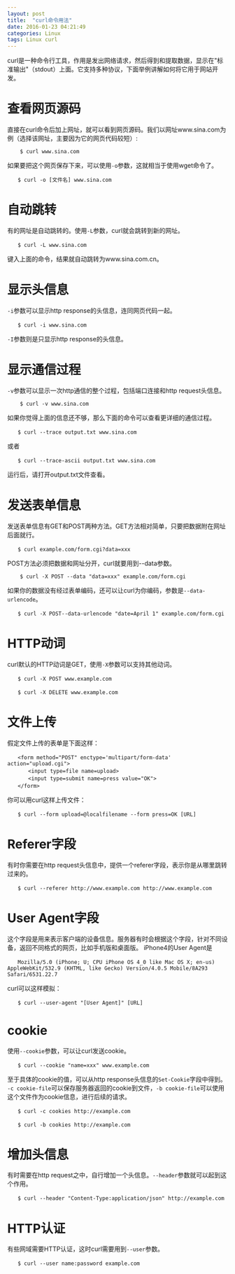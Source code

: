 ```yaml
---
layout: post
title:  "curl命令用法"
date: 2016-01-23 04:21:49
categories: Linux
tags: Linux curl
---
```


curl是一种命令行工具，作用是发出网络请求，然后得到和提取数据，显示在"标准输出"（stdout）上面。它支持多种协议，下面举例讲解如何将它用于网站开发。

# 查看网页源码 #
直接在curl命令后加上网址，就可以看到网页源码。我们以网址www.sina.com为例（选择该网址，主要因为它的网页代码较短）:
```
	$ curl www.sina.com
```

如果要把这个网页保存下来，可以使用`-o`参数，这就相当于使用wget命令了。
```
　　$ curl -o [文件名] www.sina.com
```


# 自动跳转 #
有的网址是自动跳转的。使用`-L`参数，curl就会跳转到新的网址。
```
　　$ curl -L www.sina.com
```
键入上面的命令，结果就自动跳转为www.sina.com.cn。


# 显示头信息 #
`-i`参数可以显示http response的头信息，连同网页代码一起。
```
　　$ curl -i www.sina.com
```
`-I`参数则是只显示http response的头信息。


# 显示通信过程 #

`-v`参数可以显示一次http通信的整个过程，包括端口连接和http request头信息。

```
	$ curl -v www.sina.com
```

如果你觉得上面的信息还不够，那么下面的命令可以查看更详细的通信过程。
```
　　$ curl --trace output.txt www.sina.com
```
或者
```
　　$ curl --trace-ascii output.txt www.sina.com
```
运行后，请打开output.txt文件查看。

# 发送表单信息 #
发送表单信息有GET和POST两种方法。GET方法相对简单，只要把数据附在网址后面就行。
```
　　$ curl example.com/form.cgi?data=xxx
```
POST方法必须把数据和网址分开，curl就要用到--data参数。
```
	$ curl -X POST --data "data=xxx" example.com/form.cgi
```
如果你的数据没有经过表单编码，还可以让curl为你编码，参数是`--data-urlencode`。
```
　　$ curl -X POST--data-urlencode "date=April 1" example.com/form.cgi
```

# HTTP动词 #
curl默认的HTTP动词是GET，使用`-X`参数可以支持其他动词。
```
　　$ curl -X POST www.example.com
```
```
　　$ curl -X DELETE www.example.com
```
# 文件上传 #
假定文件上传的表单是下面这样：
```
　　<form method="POST" enctype='multipart/form-data' action="upload.cgi">
　　　　<input type=file name=upload>
　　　　<input type=submit name=press value="OK">
　　</form>
```
你可以用curl这样上传文件：
```
　　$ curl --form upload=@localfilename --form press=OK [URL]
```

# Referer字段 #

有时你需要在http request头信息中，提供一个referer字段，表示你是从哪里跳转过来的。
```
　　$ curl --referer http://www.example.com http://www.example.com
```
# User Agent字段 #
这个字段是用来表示客户端的设备信息。服务器有时会根据这个字段，针对不同设备，返回不同格式的网页，比如手机版和桌面版。
iPhone4的User Agent是
```
　　Mozilla/5.0 (iPhone; U; CPU iPhone OS 4_0 like Mac OS X; en-us) AppleWebKit/532.9 (KHTML, like Gecko) Version/4.0.5 Mobile/8A293 Safari/6531.22.7
```
curl可以这样模拟：
```
　　$ curl --user-agent "[User Agent]" [URL]
```

# cookie #
使用`--cookie`参数，可以让curl发送cookie。
```
　　$ curl --cookie "name=xxx" www.example.com
```
至于具体的cookie的值，可以从http response头信息的`Set-Cookie`字段中得到。
`-c cookie-file`可以保存服务器返回的cookie到文件，`-b cookie-file`可以使用这个文件作为cookie信息，进行后续的请求。
```
　　$ curl -c cookies http://example.com
```
```
　　$ curl -b cookies http://example.com
```

# 增加头信息 #

有时需要在http request之中，自行增加一个头信息。`--header`参数就可以起到这个作用。
```
　　$ curl --header "Content-Type:application/json" http://example.com
```

# HTTP认证 #
有些网域需要HTTP认证，这时curl需要用到`--user`参数。
```
　　$ curl --user name:password example.com
```

